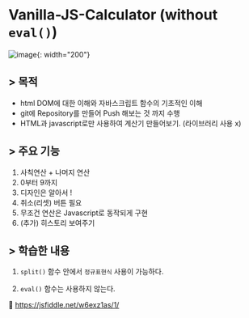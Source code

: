 # Vanilla-JS-Calculator (without `eval()`)

![image](https://user-images.githubusercontent.com/24728385/129292298-89a0c071-e496-4e17-91cb-d6f4465e18b2.png){: width="200"}

## > 목적

- html DOM에 대한 이해와 자바스크립트 함수의 기초적인 이해
- git에 Repository를 만들어 Push 해보는 것 까지 수행
- HTML과 javascript로만 사용하여 계산기 만들어보기. (라이브러리 사용 x)

## > 주요 기능

1. 사칙연산 + 나머지 연산
2. 0부터 9까지
3. 디자인은 알아서 !
4. 취소(리셋) 버튼 필요
5. 무조건 연산은 Javascript로 동작되게 구현
6. (추가) 히스토리 보여주기

## > 학습한 내용

1. `split()` 함수 안에서 `정규표현식` 사용이 가능하다.

2. `eval()` 함수는 사용하지 않는다.

🔗 https://jsfiddle.net/w6exz1as/1/
